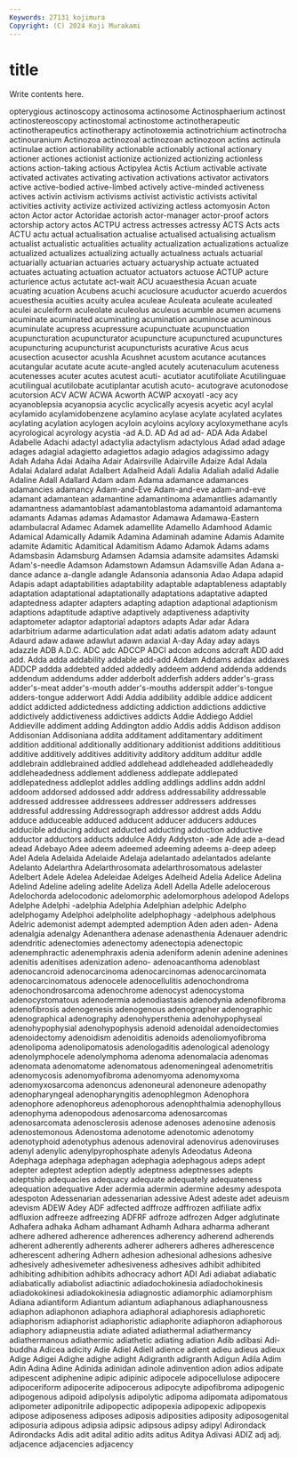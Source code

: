 ```yaml
---
Keywords: 27131 kojimura
Copyright: (C) 2024 Koji Murakami
---
```


# title

Write contents here.



opterygious actinoscopy actinosoma
actinosome Actinosphaerium actinost actinostereoscopy actinostomal actinostome actinotherapeutic actinotherapeutics actinotherapy actinotoxemia
actinotrichium actinotrocha actinouranium Actinozoa actinozoal actinozoan actinozoon actins actinula actinulae
action actionability actionable actionably actional actionary actioner actiones actionist actionize
actionized actionizing actionless actions action-taking actious Actipylea Actis Actium activable
activate activated activates activating activation activations activator activators active active-bodied
active-limbed actively active-minded activeness actives activin activism activisms activist activistic
activists activital activities activity activize activized activizing actless actomyosin Acton
acton Actor actor Actoridae actorish actor-manager actor-proof actors actorship actory
actos ACTPU actress actresses actressy ACTS Acts acts ACTU actu
actual actualisation actualise actualised actualising actualism actualist actualistic actualities actuality
actualization actualizations actualize actualized actualizes actualizing actually actualness actuals actuarial
actuarially actuarian actuaries actuary actuaryship actuate actuated actuates actuating actuation
actuator actuators actuose ACTUP acture acturience actus actutate act-wait ACU
acuaesthesia Acuan acuate acuating acuation Acubens acuchi acuclosure acuductor acuerdo
acuerdos acuesthesia acuities acuity aculea aculeae Aculeata aculeate aculeated aculei
aculeiform aculeolate aculeolus aculeus acumble acumen acumens acuminate acuminated acuminating
acumination acuminose acuminous acuminulate acupress acupressure acupunctuate acupunctuation acupuncturation acupuncturator
acupuncture acupunctured acupunctures acupuncturing acupuncturist acupuncturists acurative Acus acus acusection
acusector acushla Acushnet acustom acutance acutances acutangular acutate acute acute-angled
acutely acutenaculum acuteness acutenesses acuter acutes acutest acuti- acutiator acutifoliate
Acutilinguae acutilingual acutilobate acutiplantar acutish acuto- acutograve acutonodose acutorsion ACV
ACW ACWA Acworth ACWP acxoyatl -acy acy acyanoblepsia acyanopsia acyclic
acyclically acyesis acyetic acyl acylal acylamido acylamidobenzene acylamino acylase acylate
acylated acylates acylating acylation acylogen acyloin acyloins acyloxy acyloxymethane acyls
acyrological acyrology acystia -ad A.D. AD Ad ad ad- ADA
Ada Adabel Adabelle Adachi adactyl adactylia adactylism adactylous Adad adad
adage adages adagial adagietto adagiettos adagio adagios adagissimo adagy Adah
Adaha Adai Adaiha Adair Adairsville Adairville Adaize Adal Adala Adalai
Adalard adalat Adalbert Adalheid Adali Adalia Adaliah adalid Adalie Adaline
Adall Adallard Adam adam Adama adamance adamances adamancies adamancy Adam-and-Eve
Adam-and-eve adam-and-eve adamant adamantean adamantine adamantinoma adamantlies adamantly adamantness adamantoblast
adamantoblastoma adamantoid adamantoma adamants Adamas adamas Adamastor Adamawa Adamawa-Eastern adambulacral
Adamec Adamek adamellite Adamello Adamhood Adamic Adamical Adamically Adamik Adamina
Adaminah adamine Adamis Adamite adamite Adamitic Adamitical Adamitism Adamo Adamok
Adams adams Adamsbasin Adamsburg Adamsen Adamsia adamsite adamsites Adamski Adam's-needle
Adamson Adamstown Adamsun Adamsville Adan Adana a-dance adance a-dangle adangle
Adansonia adansonia Adao Adapa adapid Adapis adapt adaptabilities adaptability adaptable
adaptableness adaptably adaptation adaptational adaptationally adaptations adaptative adapted adaptedness adapter
adapters adapting adaption adaptional adaptionism adaptions adaptitude adaptive adaptively adaptiveness
adaptivity adaptometer adaptor adaptorial adaptors adapts Adar adar Adara adarbitrium
adarme adarticulation adat adati adatis adatom adaty adaunt Adaurd adaw
adawe adawlut adawn adaxial A-day Aday aday adays adazzle ADB
A.D.C. ADC adc ADCCP ADCI adcon adcons adcraft ADD add
add. Adda adda addability addable add-add Addam Addams addax addaxes
ADDCP addda addebted added addedly addeem addend addenda addends addendum
addendums adder adderbolt adderfish adders adder's-grass adder's-meat adder's-mouth adder's-mouths adderspit
adder's-tongue adders-tongue adderwort Addi Addia addibility addible addice addicent addict
addicted addictedness addicting addiction addictions addictive addictively addictiveness addictives addicts
Addie Addiego Addiel Addieville addiment adding Addington addio Addis addis
Addison addison Addisonian Addisoniana addita additament additamentary additiment addition additional
additionally additionary additionist additions addititious additive additively additives additivity additory
additum additur addle addlebrain addlebrained addled addlehead addleheaded addleheadedly addleheadedness
addlement addleness addlepate addlepated addlepatedness addleplot addles addling addlings addlins
addn addnl addoom addorsed addossed addr address addressability addressable addressed
addressee addressees addresser addressers addresses addressful addressing Addressograph addressor addrest
adds Addu adduce adduceable adduced adducent adducer adducers adduces adducible
adducing adduct adducted adducting adduction adductive adductor adductors adducts addulce
Addy Addyston -ade Ade ade a-dead adead Adebayo Adee adeem
adeemed adeeming adeems a-deep adeep Adel Adela Adelaida Adelaide Adelaja
adelantado adelantados adelante Adelanto Adelarthra Adelarthrosomata adelarthrosomatous adelaster Adelbert Adele
Adelea Adeleidae Adelges Adelheid Adelia Adelice Adelina Adelind Adeline adeling
adelite Adeliza Adell Adella Adelle adelocerous Adelochorda adelocodonic adelomorphic adelomorphous
adelopod Adelops Adelphe Adelphi -adelphia Adelphia Adelphian adelphic Adelpho adelphogamy
Adelphoi adelpholite adelphophagy -adelphous adelphous Adelric ademonist adempt adempted ademption
Aden aden aden- Adena adenalgia adenalgy Adenanthera adenase adenasthenia Adenauer
adendric adendritic adenectomies adenectomy adenectopia adenectopic adenemphractic adenemphraxis adenia adeniform
adenin adenine adenines adenitis adenitises adenization adeno- adenoacanthoma adenoblast adenocancroid
adenocarcinoma adenocarcinomas adenocarcinomata adenocarcinomatous adenocele adenocellulitis adenochondroma adenochondrosarcoma adenochrome adenocyst
adenocystoma adenocystomatous adenodermia adenodiastasis adenodynia adenofibroma adenofibrosis adenogenesis adenogenous adenographer
adenographic adenographical adenography adenohypersthenia adenohypophyseal adenohypophysial adenohypophysis adenoid adenoidal adenoidectomies
adenoidectomy adenoidism adenoiditis adenoids adenoliomyofibroma adenolipoma adenolipomatosis adenologaditis adenological adenology
adenolymphocele adenolymphoma adenoma adenomalacia adenomas adenomata adenomatome adenomatous adenomeningeal adenometritis
adenomycosis adenomyofibroma adenomyoma adenomyxoma adenomyxosarcoma adenoncus adenoneural adenoneure adenopathy adenopharyngeal
adenopharyngitis adenophlegmon Adenophora adenophore adenophoreus adenophorous adenophthalmia adenophyllous adenophyma adenopodous
adenosarcoma adenosarcomas adenosarcomata adenosclerosis adenose adenoses adenosine adenosis adenostemonous Adenostoma
adenotome adenotomic adenotomy adenotyphoid adenotyphus adenous adenoviral adenovirus adenoviruses adenyl
adenylic adenylpyrophosphate adenyls Adeodatus Adeona Adephaga adephaga adephagan adephagia adephagous
adeps adept adepter adeptest adeption adeptly adeptness adeptnesses adepts adeptship
adequacies adequacy adequate adequately adequateness adequation adequative Ader adermia adermin
adermine adesmy adespota adespoton Adessenarian adessenarian adessive Adest adeste adet
adeuism adevism ADEW Adey ADF adfected adffroze adffrozen adfiliate adfix
adfluxion adfreeze adfreezing ADFRF adfroze adfrozen Adger adglutinate Adhafera adhaka
Adham adhamant Adhamh Adhara adharma adherant adhere adhered adherence adherences
adherency adherend adherends adherent adherently adherents adherer adherers adheres adherescence
adherescent adhering Adhern adhesion adhesional adhesions adhesive adhesively adhesivemeter adhesiveness
adhesives adhibit adhibited adhibiting adhibition adhibits adhocracy adhort ADI Adi
adiabat adiabatic adiabatically adiabolist adiactinic adiadochokinesia adiadochokinesis adiadokokinesi adiadokokinesia adiagnostic
adiamorphic adiamorphism Adiana adiantiform Adiantum adiantum adiaphanous adiaphanousness adiaphon adiaphonon
adiaphora adiaphoral adiaphoresis adiaphoretic adiaphorism adiaphorist adiaphoristic adiaphorite adiaphoron adiaphorous
adiaphory adiapneustia adiate adiated adiathermal adiathermancy adiathermanous adiathermic adiathetic adiating
adiation Adib adibasi Adi-buddha Adicea adicity Adie Adiel Adiell adience
adient adieu adieus adieux Adige Adigei Adighe adighe adight Adigranth
adigranth Adigun Adila Adim Adin Adina Adine Adinida adinidan adinole
adinvention adion adios adipate adipescent adiphenine adipic adipinic adipocele adipocellulose
adipocere adipoceriform adipocerite adipocerous adipocyte adipofibroma adipogenic adipogenous adipoid adipolysis
adipolytic adipoma adipomata adipomatous adipometer adiponitrile adipopectic adipopexia adipopexic adipopexis
adipose adiposeness adiposes adiposis adiposities adiposity adiposogenital adiposuria adipous adipsia
adipsic adipsous adipsy adipyl Adirondack Adirondacks Adis adit adital aditio
adits aditus Aditya Adivasi ADIZ adj adj. adjacence adjacencies adjacency

